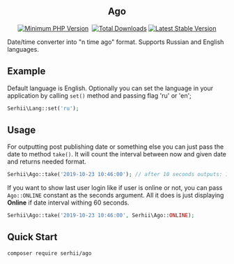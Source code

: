 <h2 align="center">Ago</h2>

<p align="center">
    <a href="https://php.net/" rel="nofollow"><img src="https://camo.githubusercontent.com/2b1ed18c21257b0a1e6b8568010e6e8f3636e6d5/68747470733a2f2f696d672e736869656c64732e696f2f62616467652f7068702d253345253344253230372e312d3838393242462e7376673f7374796c653d666c61742d737175617265" alt="Minimum PHP Version" data-canonical-src="https://img.shields.io/badge/php-%3E%3D%207.1-8892BF.svg?style=flat-square" style="max-width:100%;"></a>
    <a href="https://travis-ci.org/serhii/ago"><img src="https://travis-ci.org/SerhiiCho/ago.svg?branch=master" alt=""></a>
    <a href="https://packagist.org/packages/serhii/ago"><img src="https://poser.pugx.org/serhii/ago/d/total.svg" alt="Total Downloads"></a>
    <a href="https://packagist.org/packages/serhii/ago"><img src="https://poser.pugx.org/serhii/ago/v/stable.svg" alt="Latest Stable Version"></a>
</p>

Date/time converter into "n time ago" format. Supports Russian and English languages.

## Example

Default language is English. Optionally you can set the language in your application by calling `set()` method and passing flag 'ru' or 'en';

```php
Serhii\Lang::set('ru');
```

## Usage

For outputting post publishing date or something else you can just pass the date to method `take()`. It will count the interval between now and given date and returns needed format.

```php
Serhii\Ago::take('2019-10-23 10:46:00'); // after 10 seconds outputs: 10 seconds ago
```

If you want to show last user login like if user is online or not, you can pass `Ago::ONLINE` constant as the seconds argument. All it does is just displaying **Online** if date interval withing 60 seconds.

```php
Serhii\Ago::take('2019-10-23 10:46:00', Serhii\Ago::ONLINE);
```

## Quick Start

```bash
composer require serhii/ago
```